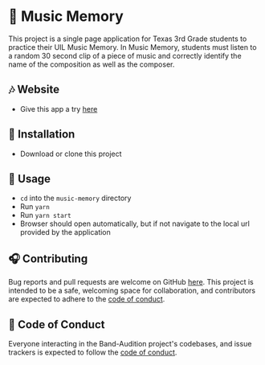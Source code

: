 # 🎼 Music Memory

This project is a single page application for Texas 3rd Grade students to practice their UIL Music Memory. In Music Memory, students must listen to a random 30 second clip of a piece of music and correctly identify the name of the composition as well as the composer.

## 🎶 Website

- Give this app a try [here](https://music-memory.herokuapp.com/)

## 🎵 Installation

- Download or clone this project

## 🎹 Usage

- `cd` into the `music-memory` directory
- Run `yarn`
- Run `yarn start`
- Browser should open automatically, but if not navigate to the local url provided by the application

## 🎧 Contributing

Bug reports and pull requests are welcome on GitHub [here](https://github.com/nlewis84/Band-Audition). This project is intended to be a safe, welcoming space for collaboration, and contributors are expected to adhere to the [code of conduct](https://github.com/nlewis84/Band-Audition/blob/master/CODE_OF_CONDUCT.md).

## 🎤 Code of Conduct

Everyone interacting in the Band-Audition project's codebases, and issue trackers is expected to follow the [code of conduct](https://github.com/nlewis84/Band-Audition/blob/master/CODE_OF_CONDUCT.md).
